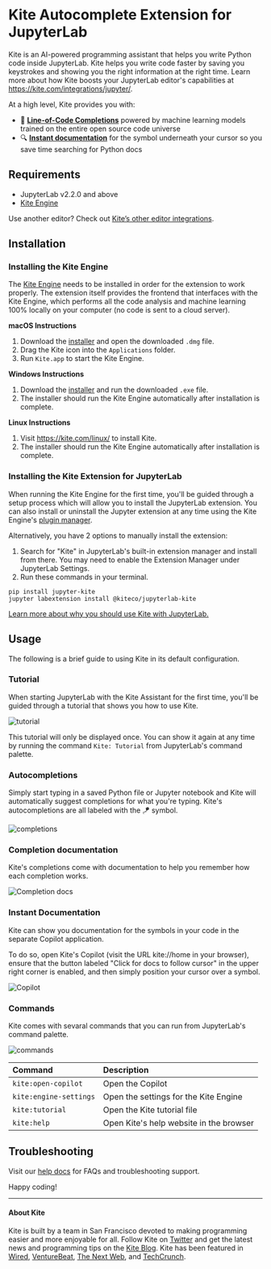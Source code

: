 # Kite Autocomplete Extension for JupyterLab

Kite is an AI-powered programming assistant that helps you write Python code inside JupyterLab. Kite helps you write code faster by saving you keystrokes and showing you the right information at the right time. Learn more about how Kite boosts your JupyterLab editor's capabilities at https://kite.com/integrations/jupyter/. 

At a high level, Kite provides you with:
* 🧠 __[Line-of-Code Completions](https://kite.com/blog/product/launching-line-of-code-completions-going-cloudless-and-17-million-in-funding/)__ powered by machine learning models trained on the entire open source code universe
* 🔍 __[Instant documentation](https://kite.com/copilot/)__ for the symbol underneath your cursor so you save time searching for Python docs


## Requirements

* JupyterLab v2.2.0 and above
* [Kite Engine](https://kite.com/)

Use another editor? Check out [Kite’s other editor integrations](https://kite.com/integrations/).

## Installation

### Installing the Kite Engine

The [Kite Engine](https://kite.com/) needs to be installed in order for the extension to work properly. The extension itself provides the frontend that interfaces with the Kite Engine, which performs all the code analysis and machine learning 100% locally on your computer (no code is sent to a cloud server).

__macOS Instructions__
1. Download the [installer](https://kite.com/download) and open the downloaded `.dmg` file.
2. Drag the Kite icon into the `Applications` folder.
3. Run `Kite.app` to start the Kite Engine.

__Windows Instructions__
1. Download the [installer](https://kite.com/download) and run the downloaded `.exe` file.
2. The installer should run the Kite Engine automatically after installation is complete.

__Linux Instructions__
1. Visit https://kite.com/linux/ to install Kite.
2. The installer should run the Kite Engine automatically after installation is complete.


### Installing the Kite Extension for JupyterLab

When running the Kite Engine for the first time, you'll be guided through a setup process which will allow you to install the JupyterLab extension. You can also install or uninstall the Jupyter extension at any time using the Kite Engine's [plugin manager](https://help.kite.com/article/62-managing-editor-plugins).

Alternatively, you have 2 options to manually install the extension:
1. Search for "Kite" in JupyterLab's built-in extension manager and install from there. You may need to enable the Extension Manager under JupyterLab Settings.
2. Run these commands in your terminal.
```
pip install jupyter-kite
jupyter labextension install @kiteco/jupyterlab-kite
```

[Learn more about why you should use Kite with JupyterLab.](https://kite.com/integrations/jupyter/)


## Usage

The following is a brief guide to using Kite in its default configuration.

### Tutorial

When starting JupyterLab with the Kite Assistant for the first time, you'll be guided through a tutorial that shows you how to use Kite.

![tutorial](https://www.dropbox.com/s/ne0iigy5317bk8c/tutorial_file.png?raw=1)

This tutorial will only be displayed once. You can show it again at any time by running the command `Kite: Tutorial` from JupyterLab's command palette.

### Autocompletions

Simply start typing in a saved Python file or Jupyter notebook and Kite will automatically suggest completions for what you're typing. Kite's autocompletions are all labeled with the 🪁 symbol.

![completions](https://www.dropbox.com/s/iiondsnu3hoqg4p/import%20statement.png?raw=1)


### Completion documentation

Kite's completions come with documentation to help you remember how each completion works.

![Completion docs](https://www.dropbox.com/s/jrvudfklld2ceeq/completion_docs.png?raw=1)


### Instant Documentation

Kite can show you documentation for the symbols in your code in the separate Copilot application. 

To do so, open Kite's Copilot (visit the URL kite://home in your browser), ensure that the button labeled "Click for docs to follow cursor" in the upper right corner is enabled, and then simply position your cursor over a symbol.

![Copilot](https://www.dropbox.com/s/tk4b7pkfotge1go/copilot_small.png?raw=1)


### Commands

Kite comes with sevaral commands that you can run from JupyterLab's command palette.

![commands](https://github.com/kiteco/atom-plugin/blob/master/docs/images/commands.png?raw=true)

|Command|Description|
|:---|:---|
|`kite:open-copilot`|Open the Copilot|
|`kite:engine-settings`|Open the settings for the Kite Engine|
|`kite:tutorial`|Open the Kite tutorial file|
|`kite:help`|Open Kite's help website in the browser|


## Troubleshooting

Visit our [help docs](https://help.kite.com) for FAQs and troubleshooting support.

Happy coding!


---

#### About Kite 

Kite is built by a team in San Francisco devoted to making programming easier and more enjoyable for all. Follow Kite on
[Twitter](https://twitter.com/kitehq) and get the latest news and programming tips on the
[Kite Blog](https://kite.com/blog).
Kite has been featured in [Wired](https://www.wired.com/2016/04/kites-coding-asssitant-spots-errors-finds-better-open-source/), 
[VentureBeat](https://venturebeat.com/2019/01/28/kite-raises-17-million-for-its-ai-powered-developer-environment/), 
[The Next Web](https://thenextweb.com/dd/2016/04/14/kite-plugin/), and 
[TechCrunch](https://techcrunch.com/2019/01/28/kite-raises-17m-for-its-ai-driven-code-completion-tool/). 
